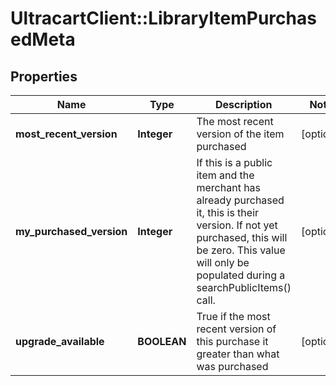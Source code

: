 # UltracartClient::LibraryItemPurchasedMeta

## Properties
Name | Type | Description | Notes
------------ | ------------- | ------------- | -------------
**most_recent_version** | **Integer** | The most recent version of the item purchased | [optional] 
**my_purchased_version** | **Integer** | If this is a public item and the merchant has already purchased it, this is their version.  If not yet purchased, this will be zero.  This value will only be populated during a searchPublicItems() call. | [optional] 
**upgrade_available** | **BOOLEAN** | True if the most recent version of this purchase it greater than what was purchased | [optional] 


